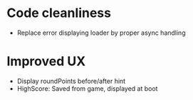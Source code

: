 # Code cleanliness
- Replace error displaying loader by proper async handling

# Improved UX
- Display roundPoints before/after hint
- HighScore: Saved from game, displayed at boot
